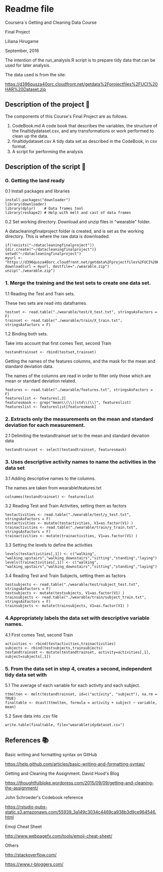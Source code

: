 # Readme file
Coursera´s Getting and Cleaning Data Course

Final Project

Liliana Hirugame

September, 2016

The intention of the run_analysis.R script is to prepare tidy data that can be used for later analysis.

The data used is from the site: 

https://d396qusza40orc.cloudfront.net/getdata%2Fprojectfiles%2FUCI%20HAR%20Dataset.zip

## Description of the project  :pushpin:

The components of this Course's Final Project are as follows.

1) CodeBook.md
   A code book that describes the variables, the structure of the finaltidydataset.csv, and any transformations or work performed to clean up the data. 
2) finaltidydataset.csv 
  A tidy data set as described in the CodeBook, in csv format.
3) A script for performing the analysis

## Description of the script :green_apple:
### 0. Getting the land ready  
0.1 Install packages and libraries
```
install.packages("downloader")
library(downloader)
library(dplyr)    # Data frames tool
library(reshape2) # Help with melt and cast of data frames
```
0.2 Set working directory. Download and unzip files in "wearable" folder.

A datacleaningfinalproject folder is created, and is set as the working directory. This is where the raw data is downloaded.
```
if(!exists("~/datacleaningfinalproject")){dir.create("~/datacleaningfinalproject")}
setwd("~/datacleaningfinalproject")
myurl <- "https://d396qusza40orc.cloudfront.net/getdata%2Fprojectfiles%2FUCI%20HAR%20Dataset.zip"
download(url = myurl, destfile="./wearable.zip")
unzip("./wearable.zip")
```

### 1. Merge the training and the test sets to create one data set.
1.1 Reading the Test and Train sets.

These two sets are read into dataframes.
```
testset <- read.table("./wearable/test/X_test.txt", stringsAsFactors = F)
trainset <- read.table("./wearable/train/X_train.txt", stringsAsFactors = F)
```
1.2 Binding both sets.

Take into account that first comes Test, second Train
```
testandtrainset <- rbind(testset,trainset)
```
Getting the names of the features columns, and the mask for the mean and standard deviation data.

The names of the columns are read in order to filter only those which are mean or standard deviation related.
```
features <- read.table("./wearable/features.txt", stringsAsFactors = F)
featureslist <- features[,2]
featuresmask <- grep("mean\\(\\)|std\\(\\)", featureslist)
featureslist <- featureslist[featuresmask]
```
### 2. Extracts only the measurements on the mean and standard deviation for each measurement.
2.1 Delimiting the testandtrainset set to the mean and standard deviation data
```
testandtrainset <- select(testandtrainset, featuresmask)
```
### 3. Uses descriptive activity names to name the activities in the data set
3.1 Adding descriptive names to the columns.

The names are taken from wearable\features.txt
```
colnames(testandtrainset) <- featureslist
```
3.2 Reading Test and Train Activities, setting them as factors
```
testactivities <- read.table("./wearable/test/y_test.txt", stringsAsFactors = F)
testactivities <- mutate(testactivities, V1=as.factor(V1) )
trainactivities <- read.table("./wearable/train/y_train.txt", stringsAsFactors = F)
trainactivities <- mutate(trainactivities, V1=as.factor(V1) )
```
3.3 Setting the levels  to define the activities
```
levels(testactivities[,1]) <- c("walking", "walking_upstairs","walking_downstairs","sitting","standing","laying")
levels(trainactivities[,1]) <- c("walking", "walking_upstairs","walking_downstairs","sitting","standing","laying")
```
3.4 Reading Test and Train Subjects, setting them as factors
```
testsubjects <- read.table("./wearable/test/subject_test.txt", stringsAsFactors = F)
testsubjects <- mutate(testsubjects, V1=as.factor(V1) )
trainsubjects <- read.table("./wearable/train/subject_train.txt", stringsAsFactors = F)
trainsubjects <- mutate(trainsubjects, V1=as.factor(V1) )
```
### 4.Appropriately labels the data set with descriptive variable names.
4.1 First comes Test, second Train
```
activities <- rbind(testactivities,trainactivities)
subjects <- rbind(testsubjects,trainsubjects)
testandtrainset <- mutate(testandtrainset, activity=activities[,1], subject=subjects[,1])
```
### 5. From the data set in step 4, creates a second, independent tidy data set with 
5.1 The average of each variable for each activity and each subject.
```
ttmolten <- melt(testandtrainset, id=c("activity", "subject"), na.rm = TRUE)
finaltable <- dcast(ttmolten, formula = activity + subject ~ variable, mean)
```
5.2 Save data into .csv file
```
write.table(finaltable, file="wearabletidydataset.csv")
```

## References   :books:


Basic writing and formatting syntax on GitHub

https://help.github.com/articles/basic-writing-and-formatting-syntax/

Getting and Cleaning the Assignment. David Hood's Blog

https://thoughtfulbloke.wordpress.com/2015/09/09/getting-and-cleaning-the-assignment/

John Schroeder's Codebook reference

https://rstudio-pubs-static.s3.amazonaws.com/55939_3a149c3034c4469ca938b3d9ce964546.html

Emoji Cheat Sheet

http://www.webpagefx.com/tools/emoji-cheat-sheet/

Others

http://stackoverflow.com/

https://www.r-bloggers.com/

